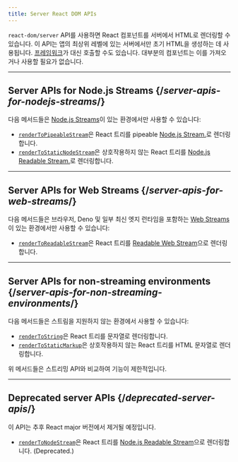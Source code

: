 ```yaml
---
title: Server React DOM APIs
---
```


<Intro>

`react-dom/server` API를 사용하면 React 컴포넌트를 서버에서 HTML로 렌더링할 수 있습니다. 이 API는 앱의 최상위 레벨에 있는 서버에서만 초기 HTML을 생성하는 데 사용됩니다. [프레임워크](/learn/start-a-new-react-project#production-grade-react-frameworks)가 대신 호출할 수도 있습니다. 대부분의 컴포넌트는 이를 가져오거나 사용할 필요가 없습니다.

</Intro>

---

## Server APIs for Node.js Streams {/*server-apis-for-nodejs-streams*/}

다음 메서드들은 [Node.js Streams](https://nodejs.org/api/stream.html)이 있는 환경에서만 사용할 수 있습니다:

* [`renderToPipeableStream`](/reference/react-dom/server/renderToPipeableStream)은 React 트리를 pipeable [Node.js Stream.](https://nodejs.org/api/stream.html)로 렌더링합니다.
* [`renderToStaticNodeStream`](/reference/react-dom/server/renderToStaticNodeStream)은 상호작용하지 않는 React 트리를 [Node.js Readable Stream.](https://nodejs.org/api/stream.html#readable-streams)로 렌더링합니다.

---

## Server APIs for Web Streams {/*server-apis-for-web-streams*/}

다음 메서드들은 브라우저, Deno 및 일부 최신 엣지 런타임을 포함하는 [Web Streams](https://developer.mozilla.org/en-US/docs/Web/API/Streams_API)이 있는 환경에서만 사용할 수 있습니다:

* [`renderToReadableStream`](/reference/react-dom/server/renderToReadableStream)은 React 트리를 [Readable Web Stream](https://developer.mozilla.org/en-US/docs/Web/API/ReadableStream)으로 렌더링합니다.

---

## Server APIs for non-streaming environments {/*server-apis-for-non-streaming-environments*/}

다음 메서드들은 스트림을 지원하지 않는 환경에서 사용할 수 있습니다:

* [`renderToString`](/reference/react-dom/server/renderToString)은 React 트리를 문자열로 렌더링합니다.
* [`renderToStaticMarkup`](/reference/react-dom/server/renderToStaticMarkup)은 상호작용하지 않는 React 트리를 HTML 문자열로 렌더링합니다.

위 메서드들은 스트리밍 API와 비교하여 기능이 제한적입니다.

---

## Deprecated server APIs {/*deprecated-server-apis*/}

<Deprecated>

이 API는 추후 React major 버전에서 제거될 예정입니다.

</Deprecated>

* [`renderToNodeStream`](/reference/react-dom/server/renderToNodeStream)은 React 트리를 [Node.js Readable Stream](https://nodejs.org/api/stream.html#readable-streams)으로 렌더링합니다. (Deprecated.)

